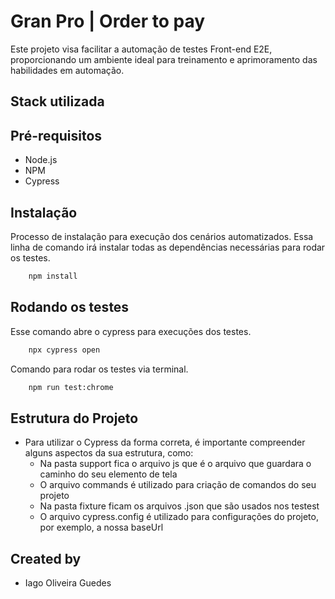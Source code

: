 
# Gran Pro | Order to pay

Este projeto visa facilitar a automação de testes Front-end E2E, proporcionando um ambiente ideal para treinamento e aprimoramento das habilidades em automação.

## Stack utilizada

## Pré-requisitos

- Node.js
- NPM
- Cypress

## Instalação

Processo de instalação para execução dos cenários automatizados. Essa linha de comando irá instalar todas as dependências necessárias para rodar os testes.

```bash
    npm install
```

## Rodando os testes

Esse comando abre o cypress para execuções dos testes.

```bash
    npx cypress open
```
Comando para rodar os testes via terminal.

```bash
    npm run test:chrome
```
## Estrutura do Projeto

- Para utilizar o Cypress da forma correta, é importante compreender alguns aspectos da sua estrutura, como:
    - Na pasta support fica o arquivo js que é o arquivo que guardara o caminho do seu elemento de tela
    - O arquivo commands é utilizado para criação de comandos do seu projeto
    - Na pasta fixture ficam os arquivos .json que são usados nos testest
    - O arquivo cypress.config é utilizado para configurações do projeto, por exemplo, a nossa baseUrl




## Created by

- Iago Oliveira Guedes